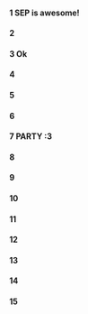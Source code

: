 #### 1 SEP is awesome!
#### 2
#### 3 Ok
#### 4
#### 5
#### 6
#### 7 PARTY :3
#### 8
#### 9
#### 10
#### 11
#### 12
#### 13
#### 14
#### 15